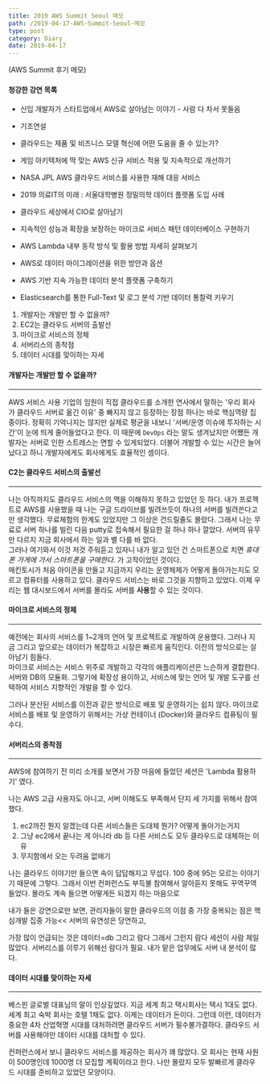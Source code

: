 ```yaml
---
title: 2019 AWS Summit Seoul 메모
path: /2019-04-17-AWS-Summit-Seoul-메모
type: post
category: Diary
date: 2019-04-17
---
```


(AWS Summit 후기 메모)

#### 청강한 강연 목록

-   신입 개발자가 스타트업에서 AWS로 살아남는 이야기 - 사람 다 차서 못들음
-   기조연설
-   클라우드는 제품 및 비즈니스 모델 혁신에 어떤 도움을 줄 수 있는가?
-   게임 아키텍처에 딱 맞는 AWS 신규 서비스 적용 및 지속적으로 개선하기
-   NASA JPL AWS 클라우드 서비스를 사용한 재해 대응 서비스
-   2019 의료IT의 미래 : 서울대학병원 정밀의학 데이터 플랫폼 도입 사례
-   클라우드 세상에서 CIO로 살아남기

-   지속적인 성능과 확장을 보장하는 마이크로 서비스 패턴 데이터베이스 구현하기
-   AWS Lambda 내부 동작 방식 및 활용 방법 자세히 살펴보기
-   AWS로 데이터 마이그레이션을 위한 방안과 옵션
-   AWS 기반 지속 가능한 데이터 분석 플랫폼 구축하기
-   Elasticsearch를 통한 Full-Text 및 로그 분석 기반 데이터 통찰력 키우기

1. 개발자는 개발만 할 수 없을까?
2. EC2는 클라우드 서버의 출발선
3. 마이크로 서비스의 정체
4. 서버리스의 종착점
5. 데이터 시대를 맞이하는 자세

#### 개발자는 개발만 할 수 없을까?

---

AWS 서비스 사용 기업의 임원이 직접 클라우드를 소개한 연사에서 말하는 '우리 회사가 클라우드 서버로 옮긴 이유' 중 빠지지 않고 등장하는 장점 하나는 바로 핵심역량 집중이다. 정확히 기억나지는 않지만 실제로 평균을 내보니 '서버/운영 이슈에 투자하는 시간'이 눈에 띄게 줄어들었다고 한다. 이 때문에 `DevOps` 라는 말도 생겨났지만 어쨌든 개발자는 서버로 인한 스트레스는 면할 수 있게되었다. 더불어 개발할 수 있는 시간은 늘어났다고 하니 개발자에게도 회사에게도 효율적인 셈이다.

#### C2는 클라우드 서비스의 출발선

---

나는 아직까지도 클라우드 서비스의 맥을 이해하지 못하고 있었던 듯 하다. 내가 프로젝트로 AWS를 사용했을 때 나는 구글 드라이브를 빌려쓰듯이 하나의 서버를 빌려쓴다고만 생각했다. 무료체험의 한계도 있었지만 그 이상은 건드릴줄도 몰랐다. 그래서 나는 무료로 서버 하나를 빌린 다음 putty로 접속해서 필요한 걸 하나 하나 깔았다. 서버의 유무만 다르지 지금 회사에서 하는 일과 별 다를 바 없다.  
그러나 여기와서 이것 저것 주워듣고 있자니 내가 알고 있던 건 스마트폰으로 치면 _휴대폰 가게에 가서 스마트폰을 구매한다._ 가 고작이었던 것이다.  
매킨토시가 처음 아이콘을 만들고 지금까지 우리는 운영체제가 어떻게 돌아가는지도 모르고 컴퓨터를 사용하고 있다. 클라우드 서비스는 바로 그것을 지향하고 있었다. 이제 우리는 웹 대시보드에서 서버를 몰라도 서버를 **사용**할 수 있는 것이다.

#### 마이크로 서비스의 정체

---

예전에는 회사의 서비스를 1~2개의 언어 및 프로젝트로 개발하여 운용했다. 그러나 지금 그리고 앞으로는 데이터가 복잡하고 시장은 빠르게 움직인다. 이전의 방식으로는 살아남기 힘들다.  
마이크로 서비스는 서비스 위주로 개발하고 각각의 애플리케이션은 느슨하게 결합한다. 서버와 DB의 모듈화. 그렇기에 확장성 용이하고, 서비스에 맞는 언어 및 개발 도구를 선택하여 서비스 지향적인 개발을 할 수 있다.

그러나 분산된 서비스를 이전과 같은 방식으로 배포 및 운영하기는 쉽지 않다. 마이크로 서비스를 배포 및 운영하기 위해서는 가상 컨테이너 (Docker)와 클라우드 컴퓨팅이 필수다.

#### 서버리스의 종착점

---

AWS에 참여하기 전 미리 소개를 보면서 가장 마음에 들었던 세션은 'Lambda 활용하기' 였다.

나는 AWS 고급 사용자도 아니고, 서버 이해도도 부족해서 단지 세 가지를 위해서 참여했다.

1. ec2까진 뭔지 알겠는데 다른 서비스들은 도대체 뭔가? 어떻게 돌아가는거지
2. 그냥 ec2에서 끝나는 게 아니라 db 등 다른 서비스도 모두 클라우드로 대체하는 이유
3. 무지함에서 오는 두려움 없애기

나는 클라우드 이야기만 들으면 속이 답답해지고 무섭다. 100 중에 95는 모르는 이야기기 때문에 그렇다.
그래서 이번 컨퍼런스도 부득불 참여해서 알아듣지 못해도 꾸역꾸역 들었다. 몰라도 계속 들으면 어떻게든 되겠지 하는 마음으로

내가 들은 강연으로만 보면, 관리자들이 말한 클라우드의 이점 중 가장 중복되는 점은
핵심개발 집중 가능<<
서버의 유연성은 당연하고,

가장 많이 언급되는 것은 데이터=db 그리고 람다
그래서 그런지 람다 세션이 사람 제일 많았다.
서버리스를 이루기 위해선 람다가 필요.
내가 맡은 업무에도 서버 내 분석이 많다.

#### 데이터 시대를 맞이하는 자세

---

베스핀 글로벌 대표님의 말이 인상깊었다.
지금 세계 최고 택시회사는 택시 1대도 없다. 세계 최고 숙박 회사는 호텔 1채도 없다.
이제는 데이터가 돈이다.
그런데 이런, 데이터가 중요한 4차 산업혁명 시대를 대처하려면 클라우드 서버가 필수불가결하다.
클라우드 서버를 사용해야만 데이터 시대를 대처할 수 있다.

컨퍼런스에서 보니 클라우드 서비스를 제공하는 회사가 꽤 많았다. 모 회사는 현재 사원이 500명인데 1000명 더 모집할 계획이라고 한다. 나만 몰랐지 모두 발빠르게 클라우드 시대를 준비하고 있었던 모양이다.
